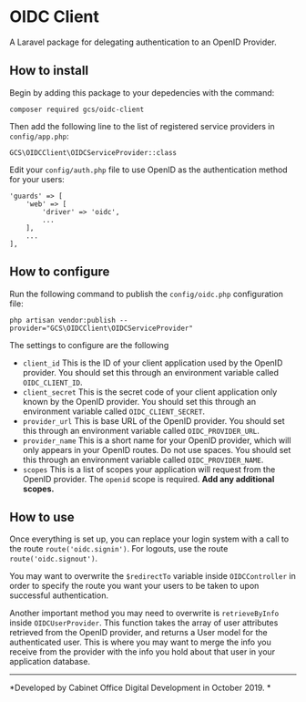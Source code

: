 # OIDC Client

A Laravel package for delegating authentication to an OpenID Provider.

## How to install

Begin by adding this package to your depedencies with the command:

```
composer required gcs/oidc-client
```

Then add the following line to the list of registered service providers in `config/app.php`:

```
GCS\OIDCClient\OIDCServiceProvider::class
```

Edit your  `config/auth.php` file to use OpenID as the authentication method for your users:

```
'guards' => [
    'web' => [
        'driver' => 'oidc',
        ...
    ],
    ...
],
```

## How to configure

Run the following command to publish the `config/oidc.php` configuration file:

```
php artisan vendor:publish --provider="GCS\OIDCClient\OIDCServiceProvider"
```

The settings to configure are the following

- `client_id` This is the ID of your client application used by the OpenID provider. You should set this through an environment variable called `OIDC_CLIENT_ID`.
- `client_secret` This is the secret code of your client application only known by the OpenID provider. You should set this through an environment variable called `OIDC_CLIENT_SECRET`.
- `provider_url` This is base URL of the OpenID provider. You should set this through an environment variable called `OIDC_PROVIDER_URL`.
- `provider_name` This is a short name for your OpenID provider, which will only appears in your OpenID routes. Do not use spaces. You should set this through an environment variable called `OIDC_PROVIDER_NAME`.
- `scopes` This is a list of scopes your application will request from the OpenID provider. The `openid` scope is required. **Add any additional scopes.**


## How to use

Once everything is set up, you can replace your login system with a call to the route `route('oidc.signin')`. For logouts, use the route `route('oidc.signout')`.

You may want to overwrite the `$redirectTo` variable inside `OIDCController` in order to specify the route you want your users to be taken to upon successful authentication. 

Another important method you may need to overwrite is `retrieveByInfo` inside `OIDCUserProvider`. This function takes the array of user attributes retrieved from the OpenID provider, and returns a User model for the authenticated user. This is where you may want to merge the info you receive from the provider with the info you hold about that user in your application database.

---
*Developed by Cabinet Office Digital Development in October 2019.
*



